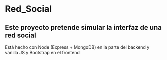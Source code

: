 # Red_Social
## Este proyecto pretende simular la interfaz de una red social 
Está hecho con Node (Express + MongoDB) en la parte del backend y vanilla JS y Bootstrap en el frontend
